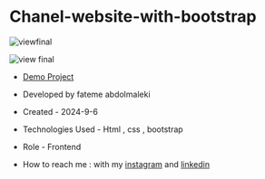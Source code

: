 # Chanel-website-with-bootstrap
![viewfinal]()

![view final]()

- [Demo Project]()

- Developed by fateme abdolmaleki

- Created - 2024-9-6

- Technologies Used - Html , css , bootstrap

- Role - Frontend

- How to reach me : with my [instagram](https://www.instagram.com/fatemeabdolmaleki_) and [linkedin](https://www.linkedin.com/in/fateme-abdolmaleki)
